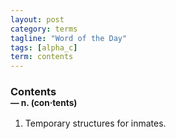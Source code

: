 ```yaml
---
layout: post
category: terms
tagline: "Word of the Day"
tags: [alpha_c]
term: contents
---
```


<h3>Contents<br/> <small>&mdash; n. (con<span><span>&middot;</span></span>tents)</small></h3>
<p><ol>
<li>Temporary structures for inmates.</li>
</ol></p>

